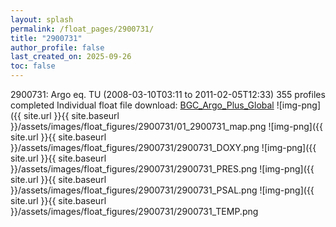 ```yaml
---
layout: splash
permalink: /float_pages/2900731/
title: "2900731"
author_profile: false
last_created_on: 2025-09-26
toc: false
---
```

 
2900731: Argo eq. TU (2008-03-10T03:11 to 2011-02-05T12:33)
355 profiles completed
Individual float file download: [BGC_Argo_Plus_Global](https://ftp.soest.hawaii.edu/bgc_argo_plus/Individual_Floats/outliers_removed/2900731_Sprof_processed.nc)
![img-png]({{ site.url }}{{ site.baseurl }}/assets/images/float_figures/2900731/01_2900731_map.png
![img-png]({{ site.url }}{{ site.baseurl }}/assets/images/float_figures/2900731/2900731_DOXY.png
![img-png]({{ site.url }}{{ site.baseurl }}/assets/images/float_figures/2900731/2900731_PRES.png
![img-png]({{ site.url }}{{ site.baseurl }}/assets/images/float_figures/2900731/2900731_PSAL.png
![img-png]({{ site.url }}{{ site.baseurl }}/assets/images/float_figures/2900731/2900731_TEMP.png
